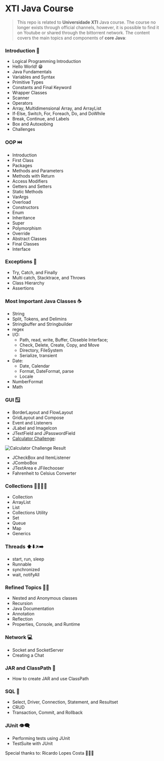# XTI Java Course

> This repo is related to **Universidade XTI** Java course. 
The course no longer exists through official channels, however, it is possible to find it on Youtube or shared through the bittorrent network.
>The content covers the main topics and components of **core Java**: 

### Introduction 🐣
* Logical Programming Introduction
* Hello World! 😁
* Java Fundamentals
* Variables and Syntax
* Primitive Types
* Constants and Final Keyword
* Wrapper Classes
* Scanner
* Operators
* Array, Multidimensional Array, and ArrayList
* If-Else, Switch, For, Foreach, Do, and DoWhile
* Break, Continue, and Labels
* Box and Autoxobing
* Challenges

### OOP ⏭️
* Introduction
* First Class
* Packages
* Methods and Parameters
* Methods with Return
* Access Modifiers
* Getters and Setters
* Static Methods
* VarArgs
* Overload
* Constructors
* Enum
* Inheritance
* Super
* Polymorphism
* Override
* Abstract Classes
* Final Classes
* Interface

### Exceptions 🚨
* Try, Catch, and Finally
* Multi catch, Stacktrace, and Throws
* Class Hierarchy
* Assertions

### Most Important Java Classes ☕
* String
* Split, Tokens, and Delimins
* Stringbuffer and Stringbuilder
* regex
* I/O: 
	* Path, read, write, Buffer, Closeble Interface; 
	* Check, Delete, Create, Copy, and Move
	* Directory, FileSystem
	* Serialize, transient
* Date:
	* Date, Calendar
	* Format, DateFormat, parse
	* Locale
* NumberFormat
* Math

### GUI 🪟
* BorderLayout and FlowLayout
* GridLayout and Compose
* Event and Listeners
* JLabel and ImageIcon
* JTextField and JPasswordField
* [Calculator Challenge](https://github.com/erickapsilva1/xti-java-course/blob/master/src/br/com/xti/gui/CalculatorChallenge.java):

![Calculator Challenge Result](https://media0.giphy.com/media/v1.Y2lkPTc5MGI3NjExNzRwejNpYjIzYmU2Y3ZldTMzNHgxMHBla3RvNzU3cjVuZ3I3YXNqaSZlcD12MV9pbnRlcm5hbF9naWZfYnlfaWQmY3Q9Zw/g9f3HsP9CbBj9sdNe9/giphy.gif)

* JCheckBox and ItemListener
* JComboBox
* JTextArea e JFilechooser
* Fahrenheit to Celsius Converter

### Collections 👨‍👩‍👧‍👦
* Collection<String>
* ArrayList
* List
* Collections Utility
* Set
* Queue
* Map
* Generics

### Threads ⬆️⬇️↗️➡️
* start, run, sleep
* Runnable
* synchronized
* wait, notifyAll


### Refined Topics 🧑‍🎓
* Nested and Anonymous classes
* Recursion
* Java Documentation
* Annotation
* Reflection
* Properties, Console, and Runtime

### Network 💻
* Socket and SocketServer
* Creating a Chat

### JAR and ClassPath 🥣
* How to create JAR and use ClassPath
  
### SQL 🎲
* Select, Driver, Connection, Statement, and Resultset
* CRUD
* Transaction, Commit, and Rollback

### JUnit 👁️‍🗨️
* Performing tests using JUnit
* TestSuite with JUnit

Special thanks to: Ricardo Lopes Costa 👏👏👏